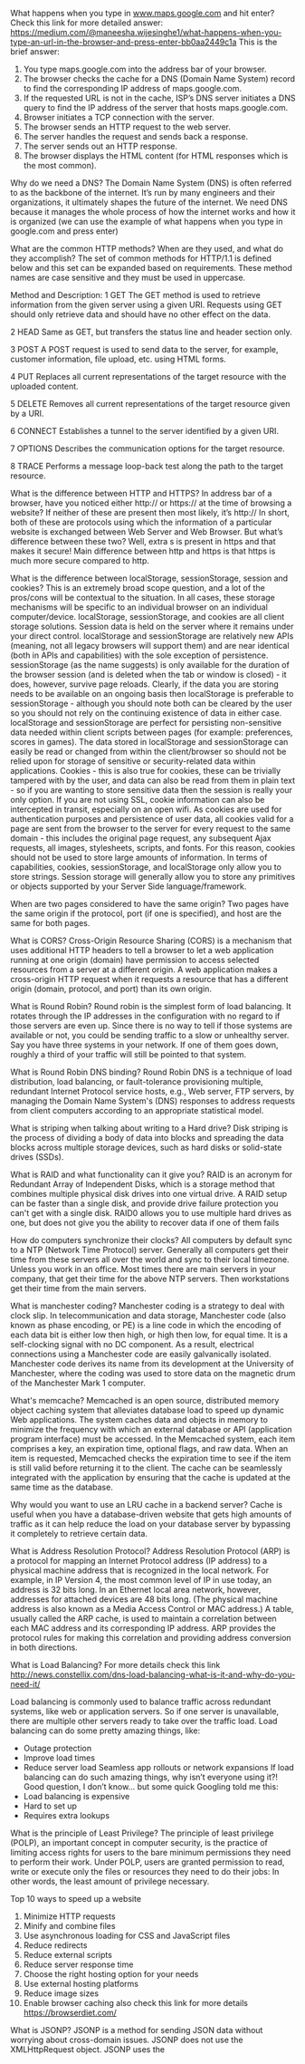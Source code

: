 What happens when you type in www.maps.google.com and hit enter?
Check this link for more detailed answer:
https://medium.com/@maneesha.wijesinghe1/what-happens-when-you-type-an-url-in-the-browser-and-press-enter-bb0aa2449c1a
This is the brief answer:
1. You type maps.google.com into the address bar of your browser.
2. The browser checks the cache for a DNS (Domain Name System) record to find the corresponding IP address of maps.google.com.
3. If the requested URL is not in the cache, ISP’s DNS server initiates a DNS query to find the IP address of the server that hosts maps.google.com.
4. Browser initiates a TCP connection with the server.
5. The browser sends an HTTP request to the web server.
6. The server handles the request and sends back a response.
7. The server sends out an HTTP response.
8. The browser displays the HTML content (for HTML responses which is the most common).

Why do we need a DNS?
The Domain Name System (DNS) is often referred to as the backbone of the internet. It’s run by many engineers and their organizations, it ultimately shapes the future of the internet. We need DNS because it manages the whole process of how the internet works and how it is organized (we can use the example of what happens when you type in google.com and press enter)

What are the common HTTP methods? When are they used, and what do they accomplish?
The set of common methods for HTTP/1.1 is defined below and this set can be expanded based on requirements. These method names are case sensitive and they must be used in uppercase.

Method and Description:
1	GET
The GET method is used to retrieve information from the given server using a given URI. Requests using GET should only retrieve data and should have no other effect on the data.

2	HEAD
Same as GET, but transfers the status line and header section only.

3	POST
A POST request is used to send data to the server, for example, customer information, file upload, etc. using HTML forms.

4	PUT
Replaces all current representations of the target resource with the uploaded content.

5	DELETE
Removes all current representations of the target resource given by a URI.

6	CONNECT
Establishes a tunnel to the server identified by a given URI.

7	OPTIONS
Describes the communication options for the target resource.

8	TRACE
Performs a message loop-back test along the path to the target resource.

 What is the difference between HTTP and HTTPS?
 In address bar of a browser, have you noticed either http:// or https:// at the time of browsing a website? If neither of these are present then most likely, it’s http://
In short, both of these are protocols using which the information of a particular website is exchanged between Web Server and Web Browser. But what’s difference between these two? Well, extra s is present in https and that makes it secure!
Main difference between http and https is that https is much more secure compared to http.

What is the difference between localStorage, sessionStorage, session and cookies?
This is an extremely broad scope question, and a lot of the pros/cons will be contextual to the situation.
In all cases, these storage mechanisms will be specific to an individual browser on an individual computer/device.
localStorage, sessionStorage, and cookies are all client storage solutions. Session data is held on the server where it remains under your direct control.
localStorage and sessionStorage are relatively new APIs (meaning, not all legacy browsers will support them) and are near identical (both in APIs and capabilities) with the sole exception of persistence. sessionStorage (as the name suggests) is only available for the duration of the browser session (and is deleted when the tab or window is closed) - it does, however, survive page reloads.
Clearly, if the data you are storing needs to be available on an ongoing basis then localStorage is preferable to sessionStorage - although you should note both can be cleared by the user so you should not rely on the continuing existence of data in either case.
localStorage and sessionStorage are perfect for persisting non-sensitive data needed within client scripts between pages (for example: preferences, scores in games). The data stored in localStorage and sessionStorage can easily be read or changed from within the client/browser so should not be relied upon for storage of sensitive or security-related data within applications.
Cookies - this is also true for cookies, these can be trivially tampered with by the user, and data can also be read from them in plain text - so if you are wanting to store sensitive data then the session is really your only option. If you are not using SSL, cookie information can also be intercepted in transit, especially on an open wifi. As cookies are used for authentication purposes and persistence of user data, all cookies valid for a page are sent from the browser to the server for every request to the same domain - this includes the original page request, any subsequent Ajax requests, all images, stylesheets, scripts, and fonts. For this reason, cookies should not be used to store large amounts of information.
In terms of capabilities, cookies, sessionStorage, and localStorage only allow you to store strings. Session storage will generally allow you to store any primitives or objects supported by your Server Side language/framework.

When are two pages considered to have the same origin?
Two pages have the same origin if the protocol, port (if one is specified), and host are the same for both pages.

What is CORS?
Cross-Origin Resource Sharing (CORS) is a mechanism that uses additional HTTP headers to tell a browser to let a web application running at one origin (domain) have permission to access selected resources from a server at a different origin. A web application makes a cross-origin HTTP request when it requests a resource that has a different origin (domain, protocol, and port) than its own origin.

What is Round Robin?
Round robin is the simplest form of load balancing. It rotates through the IP addresses in the configuration with no regard to if those servers are even up.
Since there is no way to tell if those systems are available or not, you could be sending traffic to a slow or unhealthy server.
Say you have three systems in your network. If one of them goes down, roughly a third of your traffic will still be pointed to that system.

What is Round Robin DNS binding?
Round Robin DNS is a technique of load distribution, load balancing, or fault-tolerance provisioning multiple, redundant Internet Protocol service hosts, e.g., Web server, FTP servers, by managing the Domain Name System's (DNS) responses to address requests from client computers according to an appropriate statistical model.

What is striping when talking about writing to a Hard drive?
Disk striping is the process of dividing a body of data into blocks and spreading the data blocks across multiple storage devices, such as hard disks or solid-state drives (SSDs).

What is RAID and what functionality can it give you?
RAID is an acronym for Redundant Array of Independent Disks, which is a storage method that combines multiple physical disk drives into one virtual drive. A RAID setup can be faster than a single disk, and provide drive failure protection you can't get with a single disk.
RAID0 allows you to use multiple hard drives as one, but does not give you the ability to recover data if one of them fails

How do computers synchronize their clocks?
All computers by default sync to a NTP (Network Time Protocol) server. Generally all computers get their time from these servers all over the world and sync to their local timezone.
Unless you work in an office. Most times there are main servers in your company, that get their time for the above NTP servers. Then workstations get their time from the main servers.

What is manchester coding?
Manchester coding is a strategy to deal with clock slip. In telecommunication and data storage, Manchester code (also known as phase encoding, or PE) is a line code in which the encoding of each data bit is either low then high, or high then low, for equal time. It is a self-clocking signal with no DC component. As a result, electrical connections using a Manchester code are easily galvanically isolated.
Manchester code derives its name from its development at the University of Manchester, where the coding was used to store data on the magnetic drum of the Manchester Mark 1 computer.

What's memcache?
Memcached is an open source, distributed memory object caching system that alleviates database load to speed up dynamic Web applications.
The system caches data and objects in memory to minimize the frequency with which an external database or API (application program interface) must be accessed.
In the Memcached system, each item comprises a key, an expiration time, optional flags, and raw data. When an item is requested, Memcached checks the expiration time to see if the item is still valid before returning it to the client. The cache can be seamlessly integrated with the application by ensuring that the cache is updated at the same time as the database.

Why would you want to use an LRU cache in a backend server?
Cache is useful when you have a database-driven website that gets high amounts of traffic as it can help reduce the load on your database server by bypassing it completely to retrieve certain data.

What is Address Resolution Protocol?
Address Resolution Protocol (ARP) is a protocol for mapping an Internet Protocol address (IP address) to a physical machine address that is recognized in the local network. For example, in IP Version 4, the most common level of IP in use today, an address is 32 bits long. In an Ethernet local area network, however, addresses for attached devices are 48 bits long. (The physical machine address is also known as a Media Access Control or MAC address.) A table, usually called the ARP cache, is used to maintain a correlation between each MAC address and its corresponding IP address. ARP provides the protocol rules for making this correlation and providing address conversion in both directions.

What is Load Balancing?
For more details check this link http://news.constellix.com/dns-load-balancing-what-is-it-and-why-do-you-need-it/
<!-- DNS Load Balancing: What is It and Why Do You Need It? -->
Load balancing is commonly used to balance traffic across redundant systems, like web or application servers. So if one server is unavailable, there are multiple other servers ready to take over the traffic load.
Load balancing can do some pretty amazing things, like:
 - Outage protection
 - Improve load times
 - Reduce server load
Seamless app rollouts or network expansions
If load balancing can do such amazing things, why isn’t everyone using it?! Good question, I don’t know… but some quick Googling told me this:
 - Load balancing is expensive
 - Hard to set up
 - Requires extra lookups

What is the principle of Least Privilege?
The principle of least privilege (POLP), an important concept in computer security, is the practice of limiting access rights for users to the bare minimum permissions they need to perform their work. Under POLP, users are granted permission to read, write or execute only the files or resources they need to do their jobs: In other words, the least amount of privilege necessary.

Top 10 ways to speed up a website
1. Minimize HTTP requests
2. Minify and combine files
3. Use asynchronous loading for CSS and JavaScript files
4. Reduce redirects
5. Reduce external scripts
6. Reduce server response time
7. Choose the right hosting option for your needs
8. Use external hosting platforms
9. Reduce image sizes
10. Enable browser caching
also check this link for more details https://browserdiet.com/

What is JSONP?
JSONP is a method for sending JSON data without worrying about cross-domain issues.
JSONP does not use the XMLHttpRequest object.
JSONP uses the <script> tag instead.
JSONP stands for JSON with Padding.
Requesting a file from another domain can cause problems, due to cross-domain policy.
Requesting an external script from another domain does not have this problem.
JSONP uses this advantage, and request files using the script tag instead of the XMLHttpRequest object.

What does data before action mean in OOP?
It means that the way OOP works is that it approaches a problem with decomposing the data into a bunch of different data types first before moving to approach the functions.

What is the difference between public and private methods?
A public method is one that can be accessed by any other object whereas a private method is not. Private methods cannot be accessed by any other class, it can only be accessed by its own.

System Design
What are the 9 areas of inquiry that you you should define froma high level before diving into implementation?
- Features
- Define API's
- Availability
- Latency Performance
- Scalability
- Durability
- Class Diagram
- Security & Privacy
- Cost Effective

Why is caching important in system design?
Caching is going to speed up our requests. If we know some data is going to be used more frequently, we can store it in a cache.

What is partial function application?
Creating a new function by fixing some parameters of the existing one.

What is the difference between class inheritance and class composition?
Though both Inheritance and Composition provides code reusablility, main difference between Composition and Inheritance in Java is that Composition allows reuse of code without extending it but for Inheritance you must extend the class for any reuse of code or functionality.

What is method overriding?
If subclass (child class) has the same method as declared in the parent class, it is known as method overriding in Java.
In other words, If a subclass provides the specific implementation of the method that has been declared by one of its parent class, it is known as method overriding.

What is polymorphism?
The word polymorphism is used in various contexts and describes situations in which something occurs in several different forms. In computer science, it describes the concept that objects of different types can be accessed through the same interface. Each type can provide its own, independent implementation of this interface. It is one of the core concepts of object-oriented programming (OOP).
If you’re wondering if an object is polymorphic, you can perform a simple test. If the object successfully passes multiple is-a or instanceof tests, it’s polymorphic. As I’ve described in my post about inheritance, all Java classes extend the class Object. Due to this, all objects in Java are polymorphic because they pass at least two instanceof checks.

What is the idea of creating services (in Rails)?
It is particularly useful when we need a place to define complex actions, processes with many steps, callbacks or interactions with multiple models which do not fit anywhere else. Service objects are also commonly used to mitigate problems with model callbacks that interact with external classes

What is a bloom Filter?
It is a space efficient probabilistic based data structure. It is used to decide if an element belongs to set or not.

What is PAXOS?
It is used to derive consensus over distributed hosts.

What is Map Reduce?
Filtering, sorting and summarizing data

Explain Websockets
“WebSockets” is an advanced technology that allows real-time interactive communication between the client browser and a server. It uses a completely different protocol that allows bidirectional data flow, making it unique against HTTP. WebSockets is a technology that allows for opening an interactive communications session between a user’s browser and a server. With this technology, a user can send messages to a server and receive event-driven responses without requiring long-polling, i.e. without having to constantly check the server for a reply. Think about when you are replying to an email in Gmail, and at the bottom of your screen you see an alert pop up saying “1 unread message from [insert some email address here]” coming from the person you were just responding to. That kind of real-time feedback is due to technologies like WebSockets!
What is the web socket good for?
- Real-time applications
- Chat apps
- IoT (internet of things)
- Online multiplayer games

Tiny URL
Go here for more details https://www.youtube.com/watch?v=fMZMm_0ZhK4
Basically, TinyURL is a URL shortening service, a web service that provides short aliases for redirection of long URLs. There are many other similar services like Google URL Shortener, Bitly etc..
For example, URL http://blog.gainlo.co/index.php/2015/10/22/8-things-you-need-to-know-before-system-design-interviews/ is long and hard to remember, TinyURL can create a alias for it – http://tinyurl.com/j7ve58y. If you click the alias, it’ll redirect you to the original URL.
To make things easier, we can assume the alias is something like http://tinyurl.com/<alias_hash> and alias_hash is a fixed length string.
If the length is 7 containing [A-Z, a-z, 0-9], we can serve 62 ^ 7 ~= 3500 billion URLs. It’s said that there are ~644 million URLs at the time of this writing.
To begin with, let’s store all the mappings in a single database. A straightforward approach is using alias_hash as the ID of each mapping, which can be generated as a random string of length 7.
Therefore, we can first just store <ID, URL>. When a user inputs a long URL “http://www.gainlo.co”, the system creates a random 7-character string like “abcd123” as ID and inserts entry <“abcd123”, “http://www.gainlo.co”> into the database.
In the run time, when someone visits http://tinyurl.com/abcd123, we look up by ID “abcd123” and redirect to the corresponding URL “http://www.gainlo.co”.


For Interview !!


What is SSL?

  Secure Sockets Layer (SSL) is a standard security technology for establishing an encrypted link between a server and a client—typically a web server (website) and a browser, or a mail server and a mail client (e.g., Outlook).

  SSL allows sensitive information such as credit card numbers, social security numbers, and login credentials to be transmitted securely. Normally, data sent between browsers and web servers is sent in plain text—leaving you vulnerable to eavesdropping. If an attacker is able to intercept all data being sent between a browser and a web server, they can see and use that information.

  More specifically, SSL is a security protocol. Protocols describe how algorithms should be used. In this case, the SSL protocol determines variables of the encryption for both the link and the data being transmitted.

  All browsers have the capability to interact with secured web servers using the SSL protocol. However, the browser and the server need what is called an SSL Certificate to be able to establish a secure connection.

  SSL secures millions of peoples’ data on the Internet every day, especially during online transactions or when transmitting confidential information. Internet users have come to associate their online security with the lock icon that comes with an SSL-secured website or green address bar that comes with an Extended Validation SSL-secured website. SSL-secured websites also begin with https rather than http.


What is an SSL Certificate and How Does it Work?

  SSL certificates create an encrypted connection and establish trust.
  One of the most important components of online business is creating a trusted environment where potential customers feel confident in making purchases. SSL certificates create a foundation of trust by establishing a secure connection. To ensure visitors their connection is secure, browsers provide visual cues, such as a lock icon or a green bar.

  SSL certificates have a key pair: a public and a private key. These keys work together to establish an encrypted connection. The certificate also contains what is called the “subject,” which is the identity of the certificate/website owner.

  To get a certificate, you must create a Certificate Signing Request (CSR) on your server. This process creates a private key and public key on your server. The CSR data file that you send to the SSL Certificate issuer (called a Certificate Authority or CA) contains the public key. The CA uses the CSR data file to create a data structure to match your private key without compromising the key itself. The CA never sees the private key.

  Once you receive the SSL certificate, you install it on your server. You also install an intermediate certificate that establishes the credibility of your SSL Certificate by tying it to your CA’s root certificate. The instructions for installing and testing your certificate will be different depending on your server.


How Does the SSL Certificate Create a Secure Connection?

  When a browser attempts to access a website that is secured by SSL, the browser and the web server establish an SSL connection using a process called an “SSL Handshake” (see diagram below). Note that the SSL Handshake is invisible to the user and happens instantaneously.

  Essentially, three keys are used to set up the SSL connection: the public, private, and session keys. Anything encrypted with the public key can only be decrypted with the private key, and vice versa.

  Because encrypting and decrypting with private and public key takes a lot of processing power, they are only used during the SSL Handshake to create a symmetric session key. After the secure connection is made, the session key is used to encrypt all transmitted data.

  - Browser connects to a web server (website) secured with SSL (https). Browser requests that the server identify itself.
  - Server sends a copy of its SSL Certificate, including the server’s public key.
  - Browser checks the certificate root against a list of trusted CAs and that the certificate is unexpired, unrevoked, and that its common name is valid for the website that it is connecting to. If the browser trusts the certificate, it creates, encrypts, and sends back a symmetric session key using the server’s public key.
  - Server decrypts the symmetric session key using its private key and sends back an acknowledgement encrypted with the session key to start the encrypted session.
  - Server and Browser now encrypt all transmitted data with the session key.

Application High Availability concepts
https://docs.oracle.com/cd/A91202_01/901_doc/rac.901/a89867/pshavdtl.htm

Disaster Recovery
Disaster recovery (DR) is an area of security planning that aims to protect an organization from the effects of significant negative events. DR allows an organization to maintain or quickly resume mission-critical functions following a disaster.
More here https://searchdisasterrecovery.techtarget.com/definition/disaster-recovery

Security Concepts ( Eg: Top 10 Owasp (Open Web Application Security Project))
https://www.greycampus.com/blog/information-security/owasp-top-vulnerabilities-in-web-applications
OWASP (Open web application security project) community helps organizations develop secure applications. They come up with standards, freeware tools and conferences that help organizations as well as researchers. OWASP top 10 is the list of top 10 application vulnerabilities along with the risk, impact, and countermeasures. The list is usually refreshed in every 3-4 years.

1. Injection
2. Broken Authentication
3. Sensitive data exposure
4. XML External Entities (XXE)
5. Broken Access control
6. Security misconfigurations
7. Cross Site Scripting (XSS)
8. Insecure Deserialization
9. Using Components with known vulnerabilities
10. Insufficient logging and monitoring


Network architecture
https://study.com/academy/lesson/network-architecture-tiered-peer-to-peer.html
There are several ways in which a computer network can be designed. Network architecture refers to how computers are organized in a system and how tasks are allocated between these computers. Two of the most widely used types of network architecture are peer-to-peer and client/server. Client/server architecture is also called 'tiered' because it uses multiple levels. This lesson will discuss each of these two types in more detail.

Software Development Life Cycle – Different Methodologies
https://melsatar.blog/2012/03/15/software-development-life-cycle-models-and-methodologies/

Project Management Life Cycle
https://www.smartsheet.com/blog/demystifying-5-phases-project-management
